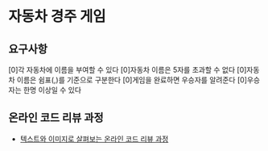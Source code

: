 # 자동차 경주 게임
## 요구사항
[0]각 자동차에 이름을 부여할 수 있다
[0]자동차 이름은 5자를 초과할 수 없다
[0]자동차 이름은 쉼표(,)를 기준으로 구분한다
[0]게임을 완료하면 우승자를 알려준다
[0]우승자는 한명 이상일 수 있다
## 온라인 코드 리뷰 과정
* [텍스트와 이미지로 살펴보는 온라인 코드 리뷰 과정](https://github.com/next-step/nextstep-docs/tree/master/codereview)